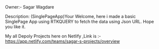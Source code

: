 
Owner:- Sagar Wagdare

Description: (SinglePageApp)Your Welcome, here i made a basic SinglePage App using RTKQUERY to fetch the data using Json URL.
Hope you like it.

My all Depoly Projects here on Netlify ,Link is :- https://app.netlify.com/teams/sagar-s-projects/overview

